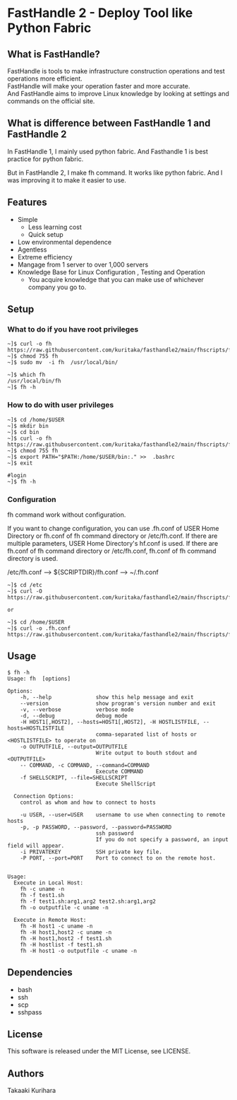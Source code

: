 # FastHandle 2 - Deploy Tool like Python Fabric

## What is FastHandle?

FastHandle is tools to make infrastructure construction operations and test operations more efficient.  
FastHandle will make your operation faster and more accurate.  
And FastHandle aims to improve Linux knowledge by looking at settings and commands on the official site.  
  

## What is difference between FastHandle 1 and FastHandle 2

In FastHandle 1, I mainly used python fabric.
And Fasthandle 1 is best practice for python fabric.

But in FastHandle 2, I make fh command. It works like python fabric.
And I was improving it to make it easier to use.


## Features

* Simple
  * Less learning cost
  * Quick setup 
* Low environmental dependence
* Agentless
* Extreme efficiency
* Mangage from 1 server to over 1,000 servers
* Knowledge Base for Linux Configuration , Testing and Operation 
  * You acquire knowledge that you can make use of whichever company you go to.


## Setup
### What to do if you have root privileges 
```
~]$ curl -o fh https://raw.githubusercontent.com/kuritaka/fasthandle2/main/fhscripts/fh.sh
~]$ chmod 755 fh
~]$ sudo mv  -i fh  /usr/local/bin/

~]$ which fh
/usr/local/bin/fh
~]$ fh -h
```


### How to do with user privileges 
```
~]$ cd /home/$USER
~]$ mkdir bin
~]$ cd bin
~]$ curl -o fh https://raw.githubusercontent.com/kuritaka/fasthandle2/main/fhscripts/fh.sh
~]$ chmod 755 fh
~]$ export PATH="$PATH:/home/$USER/bin:." >>  .bashrc
~]$ exit

#login
~]$ fh -h
```


### Configuration
fh command work without configuration.

If you want to change configuration, you can use .fh.conf of USER Home Directory or fh.conf of fh command directory or /etc/fh.conf.
If there are multiple parameters, USER Home Directory's hf.conf is used.
If there are fh.conf of fh command directory or /etc/fh.conf, fh.conf of fh command directory is used.

/etc/fh.conf --> ${SCRIPTDIR}/fh.conf --> ~/.fh.conf

```
~]$ cd /etc
~]$ curl -O https://raw.githubusercontent.com/kuritaka/fasthandle2/main/fhscripts/fh.conf

or

~]$ cd /home/$USER
~]$ curl -o .fh.conf https://raw.githubusercontent.com/kuritaka/fasthandle2/main/fhscripts/fh.conf
```



## Usage
```
$ fh -h
Usage: fh  [options]

Options:
    -h, --help              show this help message and exit
    --version               show program's version number and exit
    -v, --verbose           verbose mode
    -d, --debug             debug mode
    -H HOST1[,HOST2], --hosts=HOST1[,HOST2], -H HOSTLISTFILE, --hosts=HOSTLISTFILE
                            comma-separated list of hosts or <HOSTLISTFILE> to operate on
    -o OUTPUTFILE, --output=OUTPUTFILE
                            Write output to bouth stdout and <OUTPUTFILE>
    -- COMMAND, -c COMMAND, --command=COMMAND
                            Execute COMMAND
    -f SHELLSCRIPT, --file=SHELLSCRIPT
                            Execute ShellScript

  Connection Options:
    control as whom and how to connect to hosts

    -u USER, --user=USER    username to use when connecting to remote hosts
    -p, -p PASSWORD, --password, --password=PASSWORD
                            ssh password
                            If you do not specify a password, an input field will appear. 
    -i PRIVATEKEY           SSH private key file.
    -P PORT, --port=PORT    Port to connect to on the remote host.


Usage:
  Execute in Local Host:
    fh -c uname -n
    fh -f test1.sh
    fh -f test1.sh:arg1,arg2 test2.sh:arg1,arg2
    fh -o outputfile -c uname -n

  Execute in Remote Host:
    fh -H host1 -c uname -n
    fh -H host1,host2 -c uname -n
    fh -H host1,host2 -f test1.sh
    fh -H hostlist -f test1.sh
    fh -H host1 -o outputfile -c uname -n
```


## Dependencies
* bash
* ssh
* scp
* sshpass



## License
This software is released under the MIT License, see LICENSE.

## Authors
Takaaki Kurihara
